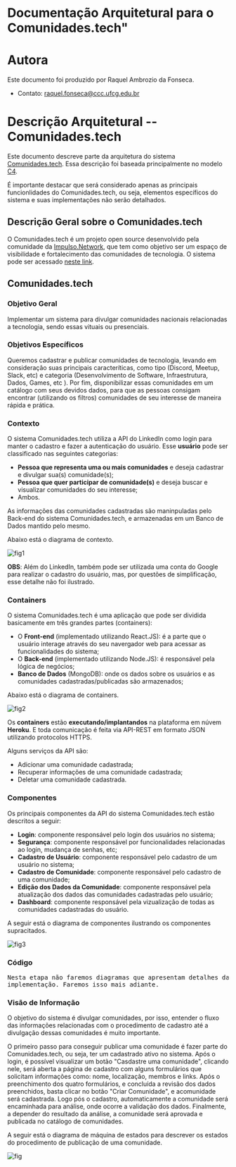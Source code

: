 
# Documentação Arquitetural para o Comunidades.tech"

# Autora

Este documento foi produzido por Raquel Ambrozio da Fonseca.
- Contato: raquel.fonseca@ccc.ufcg.edu.br

# Descrição Arquitetural -- Comunidades.tech

Este documento descreve parte da arquitetura do sistema [Comunidades.tech](https://github.com/universoimpulso/comunidadestech). Essa descrição foi baseada principalmente no modelo [C4](https://c4model.com/).

É importante destacar que será considerado apenas as principais funcionlidades do Comunidades.tech, ou seja, elementos específicos do sistema e suas implementações não serão detalhados.


## Descrição Geral sobre o Comunidades.tech

O Comunidades.tech é um projeto open source desenvolvido pela comunidade da [Impulso.Network](https://impulso.network/entrar?referral=comunidadestech), que tem como objetivo ser um espaço de visibilidade e fortalecimento das comunidades de tecnologia. O sistema pode ser acessado [neste link](https://comunidades.tech/).

## Comunidades.tech

### Objetivo Geral

Implementar um sistema para divulgar comunidades nacionais relacionadas a tecnologia, sendo essas vituais ou presenciais. 

### Objetivos Específicos

Queremos cadastrar e publicar comunidades de tecnologia, levando em consideração suas principais caracteríticas, como tipo (Discord, Meetup, Slack, etc) e categoria (Desenvolvimento de Software, Infraestrutura, Dados, Games, etc ). Por fim, disponibilizar essas comunidades em um catálogo com seus devidos dados, para que as pessoas consigam encontrar (utilizando os filtros) comunidades de seu interesse de maneira rápida e prática. 

### Contexto

O sistema Comunidades.tech utiliza a API do LinkedIn como login para manter o cadastro e fazer a autenticação do usuário. Esse **usuário** pode ser classificado nas seguintes categorias: 

* **Pessoa que representa uma ou mais comunidades** e deseja cadastrar e divulgar sua(s) comunidade(s);
* **Pessoa que quer participar de comunidade(s)** e deseja buscar e visualizar comunidades do seu interesse;
* Ambos.

As informações das comunidades cadastradas são maninpuladas pelo Back-end do sistema Comunidades.tech, e armazenadas em um Banco de Dados mantido pelo mesmo.
 
 
Abaixo está o diagrama de contexto.

![fig1](diagrama-contexto.png)

**OBS**: Além do LinkedIn, também pode ser utilizada uma conta do Google para realizar o cadastro do usuário, mas, por questões de simplificação, esse detalhe não foi ilustrado.

### Containers

O sistema Comunidades.tech é uma aplicação que pode ser dividida basicamente em três grandes partes (containers):

* O **Front-end** (implementado utilizando React.JS): é a parte que o usuário interage através do seu navergador web para acessar as funcionalidades do sistema;
* O **Back-end** (implementado utilizando Node.JS): é responsável pela lógica de negócios;
* **Banco de Dados** (MongoDB): onde os dados sobre os usuários e as comunidades cadastradas/publicadas são armazenados;

Abaixo está o diagrama de containers.

![fig2](diagrama-containers.svg)

[//]: <> (O Back-end  expõe uma API-REST utilizando o Express. )
Os **containers** estão **executando/implantandos** na plataforma em núvem **Heroku**. E toda comunicação é feita via API-REST em formato JSON utilizando protocolos HTTPS.

Alguns serviços da API são:
* Adicionar uma comunidade cadastrada;
* Recuperar informações de uma comunidade cadastrada;
* Deletar uma comunidade cadastrada.


### Componentes

Os principais componentes da API do sistema Comunidades.tech estão descritos a seguir:

* **Login**: componente responsável pelo login dos usuários no sistema;
* **Segurança**: componente responsável por funcionalidades relacionadas ao login, mudança de senhas, etc;
* **Cadastro de Usuário**: componente responsável pelo cadastro de um usuário no sistema;
* **Cadastro de Comunidade**: componente responsável pelo cadastro de uma comunidade;
* **Edição dos Dados da Comunidade**: componente responsável pela atualização dos dados das comunidades cadastradas pelo usuário;
* **Dashboard**: componente responsável pela vizualização de todas as comunidades cadastradas do usuário.

A seguir está o diagrama de componentes ilustrando os componentes supracitados.

![fig3](diagrama-componentes.png)

### Código

<pre>
Nesta etapa não faremos diagramas que apresentam detalhes da
implementação. Faremos isso mais adiante.
</pre>

### Visão de Informação

O objetivo do sistema é divulgar comunidades, por isso, entender o fluxo das informações relacionadas com o procedimento de cadastro até a divulgação dessas comunidades é muito importante. 

O primeiro passo para conseguir publicar uma comunidade é fazer parte do Comunidades.tech, ou seja, ter um cadastrado ativo no sistema. Após o login, é possível visualizar um botão "Casdastre uma comunidade", clicando nele, será aberta a página de cadastro com alguns formulários que solicitam informações como: nome, localização, membros e links. Após o preenchimento dos quatro formulários, e concluída a revisão dos dados preenchidos, basta clicar no botão "Criar Comunidade", e acomunidade será cadastrada. Logo pós o cadastro, automaticamente a comunidade será encaminhada para análise, onde  ocorre a validação dos dados. Finalmente, a depender do resultado da análise, a comunidade será aprovada e publicada no catálogo de comunidades.

A seguir está o diagrama de máquina de estados para descrever os estados do procedimento de publicação de uma comunidade.

![fig](diagrama-maquina-estados.jpeg)

